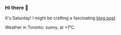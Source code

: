 ### Hi there :wave:

It's Saturday! I might be crafting a fascinating [blog post](https://www.benjaminwuethrich.dev).

Weather in Toronto: sunny, at +1°C.
